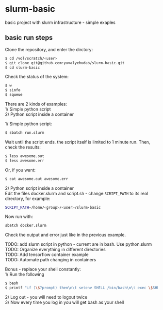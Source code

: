 # slurm-basic
basic project with slurm infrastructure - simple exaples


## basic run steps
Clone the repository, and enter the dirctory:

```sh
$ cd /vol/scratch/<user>
$ git clone git@github.com:yuvalyehudab/slurm-basic.git
$ cd slurm-basic
```
Check the status of the system:

```sh
$ w
$ sinfo
$ squeue
```

There are 2 kinds of examples:  
1/ Simple python script  
2/ Python script inside a container

1/ Simple python script:

```sh
$ sbatch run.slurm
```

Wait until the script ends. the script itself is limited to 1 minute run. Then, check the results:

```sh
$ less awesome.out
$ less awesome.err
```
Or, if you want:
```sh
$ cat awesome.out awesome.err
```

2/ Python script inside a container  
Edit the files docker.slurm and script.sh - change ```SCRIPT_PATH``` to its real directory, for example:

```sh
SCRIPT_PATH=/home/<group>/<user>/slurm-basic
```
Now run with:
```sh
sbatch docker.slurm
```
Check the output and error just like in the previous example.  

TODO: add slurm script in python - current are in bash. Use python.slurm  
TODO: Organize everything in different directories  
TODO: Add tensorflow container example  
TODO: Automate path changing in containers  

Bonus - replace your shell constantly:  
1/ Run the following

```sh
$ bash
$ printf "if (\$?prompt) then\n\t setenv SHELL /bin/bash\n\t exec \$SHELL\n endif\n" >> .tcshrc
```

2/ Log out - you will need to logout twice  
3/ Now every time you log in you will get bash as your shell
